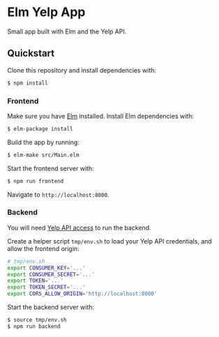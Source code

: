# Elm Yelp App

Small app built with Elm and the Yelp API.

## Quickstart

Clone this repository and install dependencies with:

```bash
$ npm install
```

### Frontend

Make sure you have [Elm](http://elm-lang.org/) installed. Install Elm dependencies with:

```bash
$ elm-package install
```

Build the app by running:

```bash
$ elm-make src/Main.elm
```

Start the frontend server with:

```bash
$ npm run frontend
```

Navigate to `http://localhost:8000`.

### Backend

You will need [Yelp API access](https://www.yelp.com/developers/manage_api_keys) to run the backend.

Create a helper script `tmp/env.sh` to load your Yelp API credentials, and allow the frontend origin:

```bash
# tmp/env.sh
export CONSUMER_KEY='...'
export CONSUMER_SECRET='...'
export TOKEN='...'
export TOKEN_SECRET='...'
export CORS_ALLOW_ORIGIN='http://localhost:8000'
```

Start the backend server with:

```bash
$ source tmp/env.sh
$ npm run backend
